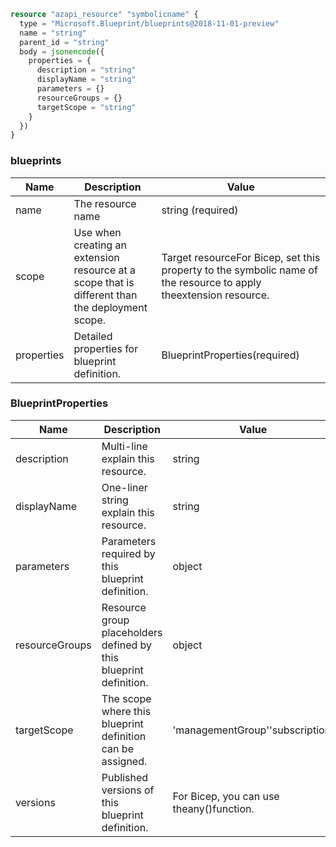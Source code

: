 ```terraform
resource "azapi_resource" "symbolicname" {
  type = "Microsoft.Blueprint/blueprints@2018-11-01-preview"
  name = "string"
  parent_id = "string"
  body = jsonencode({
    properties = {
      description = "string"
      displayName = "string"
      parameters = {}
      resourceGroups = {}
      targetScope = "string"
    }
  })
}

```

### blueprints

| Name | Description | Value |
|-|-|-|
| name | The resource name | string (required) |
| scope | Use when creating an extension resource at a scope that is different than the deployment scope. | Target resourceFor Bicep, set this property to the symbolic name of the resource to apply theextension resource. |
| properties | Detailed properties for blueprint definition. | BlueprintProperties(required) |


### BlueprintProperties

| Name | Description | Value |
|-|-|-|
| description | Multi-line explain this resource. | string |
| displayName | One-liner string explain this resource. | string |
| parameters | Parameters required by this blueprint definition. | object |
| resourceGroups | Resource group placeholders defined by this blueprint definition. | object |
| targetScope | The scope where this blueprint definition can be assigned. | 'managementGroup''subscription' |
| versions | Published versions of this blueprint definition. | For Bicep, you can use theany()function. |


